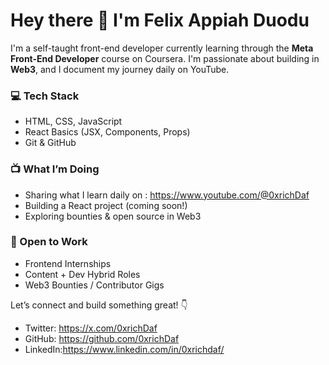 # Hey there 👋 I'm Felix Appiah Duodu

I'm a self-taught front-end developer currently learning through the **Meta Front-End Developer** course on Coursera. I'm passionate about building in **Web3**, and I document my journey daily on YouTube.

### 💻 Tech Stack
- HTML, CSS, JavaScript
- React Basics (JSX, Components, Props)
- Git & GitHub

### 📺 What I’m Doing
- Sharing what I learn daily on : https://www.youtube.com/@0xrichDaf
- Building a React project (coming soon!)
- Exploring bounties & open source in Web3

### 🤝 Open to Work
- Frontend Internships  
- Content + Dev Hybrid Roles  
- Web3 Bounties / Contributor Gigs

Let’s connect and build something great! 👇  
- Twitter: https://x.com/0xrichDaf  
- GitHub: https://github.com/0xrichDaf
- LinkedIn:https://www.linkedin.com/in/0xrichdaf/
